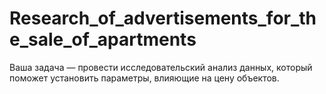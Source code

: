 # Research_of_advertisements_for_the_sale_of_apartments
Ваша задача — провести исследовательский анализ данных, который поможет установить параметры, влияющие на цену объектов.
